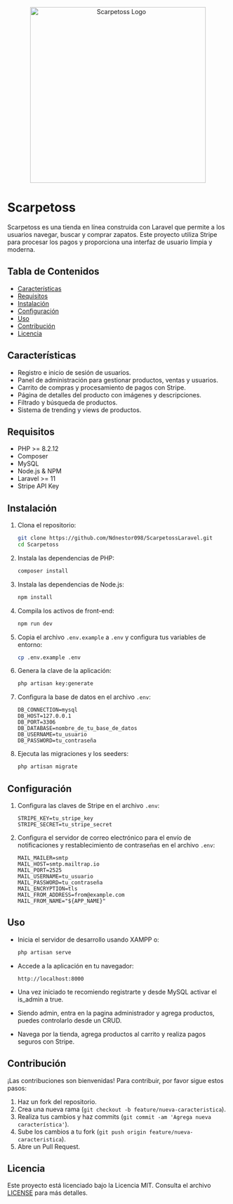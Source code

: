 <p align="center"><a href="https://github.com/Ndnestor098/ScarpetossLaravel" target="_blank"><img src="https://ndnestor098.github.io/WebCV/img/logoScarpe.png" width="400" alt="Scarpetoss Logo"></a></p>


# Scarpetoss

Scarpetoss es una tienda en línea construida con Laravel que permite a los usuarios navegar, buscar y comprar zapatos. Este proyecto utiliza Stripe para procesar los pagos y proporciona una interfaz de usuario limpia y moderna.

## Tabla de Contenidos

- [Características](#características)
- [Requisitos](#requisitos)
- [Instalación](#instalación)
- [Configuración](#configuración)
- [Uso](#uso)
- [Contribución](#contribución)
- [Licencia](#licencia)

## Características

- Registro e inicio de sesión de usuarios.
- Panel de administración para gestionar productos, ventas y usuarios.
- Carrito de compras y procesamiento de pagos con Stripe.
- Página de detalles del producto con imágenes y descripciones.
- Filtrado y búsqueda de productos.
- Sistema de trending y views de productos.

## Requisitos

- PHP >= 8.2.12
- Composer
- MySQL
- Node.js & NPM
- Laravel >= 11
- Stripe API Key

## Instalación

1. Clona el repositorio:

    ```bash
    git clone https://github.com/Ndnestor098/ScarpetossLaravel.git
    cd Scarpetoss
    ```

2. Instala las dependencias de PHP:

    ```bash
    composer install
    ```

3. Instala las dependencias de Node.js:

    ```bash
    npm install
    ```

4. Compila los activos de front-end:

    ```bash
    npm run dev
    ```

5. Copia el archivo `.env.example` a `.env` y configura tus variables de entorno:

    ```bash
    cp .env.example .env
    ```

6. Genera la clave de la aplicación:

    ```bash
    php artisan key:generate
    ```

7. Configura la base de datos en el archivo `.env`:

    ```
    DB_CONNECTION=mysql
    DB_HOST=127.0.0.1
    DB_PORT=3306
    DB_DATABASE=nombre_de_tu_base_de_datos
    DB_USERNAME=tu_usuario
    DB_PASSWORD=tu_contraseña
    ```

8. Ejecuta las migraciones y los seeders:

    ```bash
    php artisan migrate
    ```

## Configuración

1. Configura las claves de Stripe en el archivo `.env`:

    ```
    STRIPE_KEY=tu_stripe_key
    STRIPE_SECRET=tu_stripe_secret
    ```

2. Configura el servidor de correo electrónico para el envío de notificaciones y restablecimiento de contraseñas en el archivo `.env`:

    ```
    MAIL_MAILER=smtp
    MAIL_HOST=smtp.mailtrap.io
    MAIL_PORT=2525
    MAIL_USERNAME=tu_usuario
    MAIL_PASSWORD=tu_contraseña
    MAIL_ENCRYPTION=tls
    MAIL_FROM_ADDRESS=from@example.com
    MAIL_FROM_NAME="${APP_NAME}"
    ```

## Uso

- Inicia el servidor de desarrollo usando XAMPP o:

    ```bash
    php artisan serve
    ```

- Accede a la aplicación en tu navegador:

    ```
    http://localhost:8000
    ```

- Una vez iniciado te recomiendo registrarte y desde MySQL activar el is_admin a true.

- Siendo admin, entra en la pagina administrador y agrega productos, puedes controlarlo desde un CRUD.

- Navega por la tienda, agrega productos al carrito y realiza pagos seguros con Stripe.

## Contribución

¡Las contribuciones son bienvenidas! Para contribuir, por favor sigue estos pasos:

1. Haz un fork del repositorio.
2. Crea una nueva rama (`git checkout -b feature/nueva-caracteristica`).
3. Realiza tus cambios y haz commits (`git commit -am 'Agrega nueva característica'`).
4. Sube los cambios a tu fork (`git push origin feature/nueva-caracteristica`).
5. Abre un Pull Request.

## Licencia

Este proyecto está licenciado bajo la Licencia MIT. Consulta el archivo [LICENSE](LICENSE) para más detalles.
